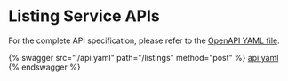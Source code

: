 # Listing Service APIs

For the complete API specification, please refer to the [OpenAPI YAML file](../Delivery%20Service/api-spec/delivery-v2.yaml).

{% swagger src="./api.yaml" path="/listings" method="post" %}
[api.yaml](./api.yaml)
{% endswagger %}
